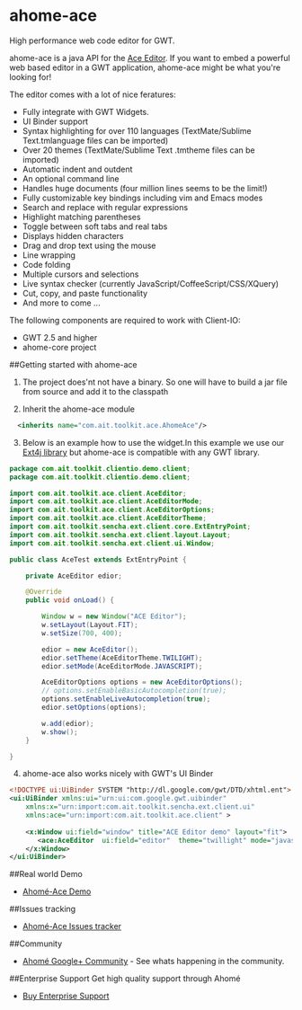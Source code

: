 ahome-ace
=========

High performance  web code editor for GWT.


ahome-ace is a java API  for the [Ace Editor](http://ace.c9.io/).
If you want to embed a powerful web based  editor in a GWT application, ahome-ace might be  what you're looking for!


The editor comes with a lot of nice feratures:

* Fully integrate with GWT Widgets.
* UI Binder support
* Syntax highlighting for over 110 languages (TextMate/Sublime Text.tmlanguage files can be imported)
* Over 20 themes (TextMate/Sublime Text .tmtheme files can be imported)
* Automatic indent and outdent
* An optional command line
* Handles huge documents (four million lines seems to be the limit!)
* Fully customizable key bindings including vim and Emacs modes
* Search and replace with regular expressions
* Highlight matching parentheses
* Toggle between soft tabs and real tabs
* Displays hidden characters
* Drag and drop text using the mouse
* Line wrapping
* Code folding
* Multiple cursors and selections
* Live syntax checker (currently JavaScript/CoffeeScript/CSS/XQuery)
* Cut, copy, and paste functionality
*  And more to come ...



The following components are required to work with Client-IO:

* GWT 2.5 and higher
* ahome-core project
 

##Getting started with ahome-ace
1) The project does'nt not have a binary. So one will have to build a jar file from source and add it to the classpath


2) Inherit the ahome-ace module

```xml
  <inherits name="com.ait.toolkit.ace.AhomeAce"/>
```

3) Below is an example how to use the widget.In this example we use our [Ext4j library](https://github.com/ahome-it/ahome-client-io/issues) but ahome-ace is compatible with any GWT library.


```java
package com.ait.toolkit.clientio.demo.client;
package com.ait.toolkit.clientio.demo.client;

import com.ait.toolkit.ace.client.AceEditor;
import com.ait.toolkit.ace.client.AceEditorMode;
import com.ait.toolkit.ace.client.AceEditorOptions;
import com.ait.toolkit.ace.client.AceEditorTheme;
import com.ait.toolkit.sencha.ext.client.core.ExtEntryPoint;
import com.ait.toolkit.sencha.ext.client.layout.Layout;
import com.ait.toolkit.sencha.ext.client.ui.Window;

public class AceTest extends ExtEntryPoint {

	private AceEditor edior;

	@Override
	public void onLoad() {

		Window w = new Window("ACE Editor");
		w.setLayout(Layout.FIT);
		w.setSize(700, 400);

		edior = new AceEditor();
		edior.setTheme(AceEditorTheme.TWILIGHT);
		edior.setMode(AceEditorMode.JAVASCRIPT);

		AceEditorOptions options = new AceEditorOptions();
		// options.setEnableBasicAutocompletion(true);
		options.setEnableLiveAutocompletion(true);
		edior.setOptions(options);

		w.add(edior);
		w.show();
	}

}
```

4) ahome-ace also works nicely with GWT's UI Binder
```xml
<!DOCTYPE ui:UiBinder SYSTEM "http://dl.google.com/gwt/DTD/xhtml.ent">
<ui:UiBinder xmlns:ui="urn:ui:com.google.gwt.uibinder"
	xmlns:x="urn:import:com.ait.toolkit.sencha.ext.client.ui"
	xmlns:ace="urn:import:com.ait.toolkit.ace.client" >
	
	<x:Window ui:field="window" title="ACE Editor demo" layout="fit">
	   <ace:AceEditor  ui:field="editor"  theme="twillight" mode="javascript" />
	</x:Window>
</ui:UiBinder> 
```

##Real world Demo
* [Ahomé-Ace Demo](http://ahome-it.github.io/ahome-client-io/)

##Issues tracking
* [Ahomé-Ace  Issues tracker](https://github.com/ahome-it/ahome-ace/issues)

##Community
* [Ahomé Google+ Community](https://plus.google.com/u/0/communities/106380618381566688303) - See whats happening in the community.


##Enterprise Support
Get high quality support through Ahomé
* <a href="http://opensource.ahome-it.com/pricing/">Buy Enterprise Support</a>


  





